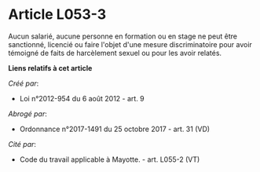 # Article L053-3

Aucun salarié, aucune personne en formation ou en stage ne peut être sanctionné, licencié ou faire l'objet d'une mesure
discriminatoire pour avoir témoigné de faits de harcèlement sexuel ou pour les avoir relatés.

**Liens relatifs à cet article**

_Créé par_:

  - Loi n°2012-954 du 6 août 2012 - art. 9

_Abrogé par_:

  - Ordonnance n°2017-1491 du 25 octobre 2017 - art. 31 (VD)

_Cité par_:

  - Code du travail applicable à Mayotte. - art. L055-2 (VT)
